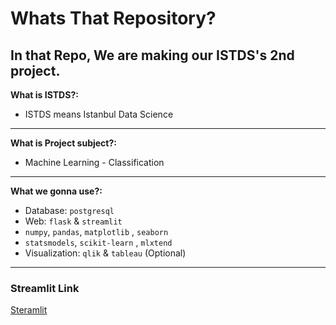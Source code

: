 # **Whats That Repository?**
In that Repo, We are making our ISTDS's 2nd project.
---
**What is ISTDS?:**
- ISTDS means Istanbul Data Science
---
**What is Project subject?:**
- Machine Learning - Classification
---
**What we gonna use?:**
- Database: `postgresql`
- Web: `flask` & `streamlit`
- `numpy`, `pandas`, `matplotlib` , `seaborn`
- `statsmodels`, `scikit-learn` , `mlxtend`
- Visualization: `qlik` & `tableau` (Optional)
---
### Streamlit Link 
[Steramlit](https://obezitetahmin.streamlit.app/)
